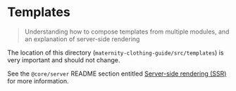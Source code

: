 # Templates
> Understanding how to compose templates from multiple modules, and an explanation of server-side rendering

The location of this directory (`maternity-clothing-guide/src/templates`) is very important and should not change.

See the `@core/server` README section entitled [Server-side rendering (SSR)](https://code.devops.fds.com/polaris/core/server/blob/master/README.md#server-side-rendering-ssr) for more information.
